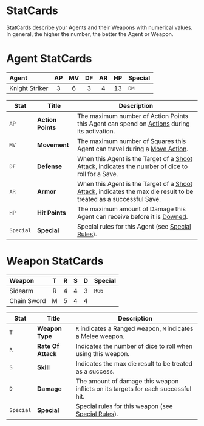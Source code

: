 # StatCards

StatCards describe your Agents and their Weapons with numerical values. In general, the higher the number, the better the Agent or Weapon.

# Agent StatCards

|Agent|AP|MV|DF|AR|HP|Special|
|:---------------|:----:|:----:|:----:|:----:|:----:|:----|
|Knight Striker|3|6|3|4|13|`DM`|

|Stat|Title|Description|
|----|----|----|
|`AP`|**Action Points**|The maximum number of Action Points this Agent can spend on [Actions](../3.Actions/1.Actions.md) during its activation.|
|`MV`|**Movement**|The maximum number of Squares this Agent can travel during a [Move Action](../3.Actions/2.Movement.md).|
|`DF`|**Defense**|When this Agent is the Target of a [Shoot Attack](../3.Actions/3.Shoot.md), indicates the number of dice to roll for a Save.|
|`AR`|**Armor**|When this Agent is the Target of a [Shoot Attack](../3.Actions/3.Shoot.md), indicates the max die result to be treated as a successful Save.|
|`HP`|**Hit Points**|The maximum amount of Damage this Agent can receive before it is [Downed](../1.Introduction/4.Damage.md).|
|`Special`|**Special**|Special rules for this Agent (see [Special Rules](./3.SpecialRules.md)).|

# Weapon StatCards

|Weapon|T|R|S|D|Special|
|:---------------|:----:|:----:|:----:|:----:|:----|
|Sidearm|R|4|4|3|`RG6`|
|Chain Sword|M|5|4|4||

|Stat|Title|Description|
|----|----|----|
|`T`|**Weapon Type**|`R` indicates a Ranged weapon, `M` indicates a Melee weapon.|
|`R`|**Rate Of Attack**|Indicates the number of dice to roll when using this weapon.|
|`S`|**Skill**|Indicates the max die result to be treated as a success.|
|`D`|**Damage**|The amount of damage this weapon inflicts on its targets for each successful hit.|
|`Special`|**Special**|Special rules for this weapon (see [Special Rules](./3.SpecialRules.md)).|
